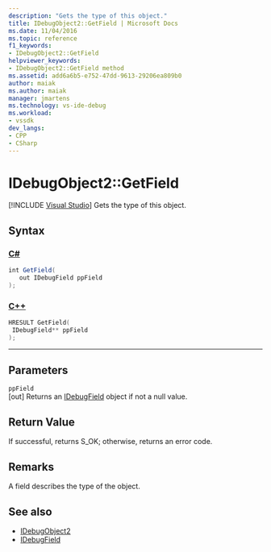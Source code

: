 ```yaml
---
description: "Gets the type of this object."
title: IDebugObject2::GetField | Microsoft Docs
ms.date: 11/04/2016
ms.topic: reference
f1_keywords:
- IDebugObject2::GetField
helpviewer_keywords:
- IDebugObject2::GetField method
ms.assetid: add6a6b5-e752-47dd-9613-29206ea809b0
author: maiak
ms.author: maiak
manager: jmartens
ms.technology: vs-ide-debug
ms.workload:
- vssdk
dev_langs:
- CPP
- CSharp
---
```

# IDebugObject2::GetField

 [!INCLUDE [Visual Studio](~/includes/applies-to-version/vs-windows-only.md)]
Gets the type of this object.

## Syntax

### [C#](#tab/csharp)
```csharp
int GetField(
   out IDebugField ppField
);
```
### [C++](#tab/cpp)
```cpp
HRESULT GetField(
 IDebugField** ppField
);
```
---

## Parameters
`ppField`\
[out] Returns an [IDebugField](../../../extensibility/debugger/reference/idebugfield.md) object if not a null value.

## Return Value
 If successful, returns S_OK; otherwise, returns an error code.

## Remarks
 A field describes the type of the object.

## See also
- [IDebugObject2](../../../extensibility/debugger/reference/idebugobject2.md)
- [IDebugField](../../../extensibility/debugger/reference/idebugfield.md)
